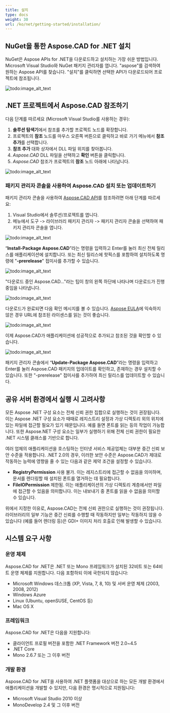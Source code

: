 ```yaml
---
title: 설치
type: docs
weight: 30
url: /ko/net/getting-started/installation/
---
```


## **NuGet을 통한 Aspose.CAD for .NET 설치**

NuGet은 Aspose APIs for .NET을 다운로드하고 설치하는 가장 쉬운 방법입니다. Microsoft Visual Studio와 NuGet 패키지 관리자를 엽니다. "aspose"를 검색하여 원하는 Aspose API를 찾습니다. "설치"를 클릭하면 선택한 API가 다운로드되어 프로젝트에 참조됩니다.

![todo:image_alt_text](/_assets/install/installation_1.png)

## **.NET 프로젝트에서 Aspose.CAD 참조하기**

다음 단계를 따르세요 (Microsoft Visual Studio를 사용하는 경우):

1. **솔루션 탐색기**에서 참조를 추가할 프로젝트 노드를 확장합니다.
1. 프로젝트의 **참조** 노드를 마우스 오른쪽 버튼으로 클릭하고 바로 가기 메뉴에서 **참조 추가**를 선택합니다.
1. **참조 추가** 대화 상자에서 DLL 파일 위치를 찾아봅니다.
1. *Aspose.CAD* DLL 파일을 선택하고 **확인** 버튼을 클릭합니다.
1. *Aspose.CAD* 참조가 프로젝트의 **참조** 노드 아래에 나타납니다.

![todo:image_alt_text](/_assets/install/installation_2.png)

### **패키지 관리자 콘솔을 사용하여 Aspose.CAD 설치 또는 업데이트하기**

패키지 관리자 콘솔을 사용하여 [Aspose.CAD API](https://www.nuget.org/packages/Aspose.CAD/)를 참조하려면 아래 단계를 따르세요:

1. Visual Studio에서 솔루션/프로젝트를 엽니다.
1. 메뉴에서 도구 -> 라이브러리 패키지 관리자 -> 패키지 관리자 콘솔을 선택하여 패키지 관리자 콘솔을 엽니다.

![todo:image_alt_text](/_assets/install/installation_3.png)

“**Install-Package Aspose.CAD**”라는 명령을 입력하고 Enter를 눌러 최신 전체 릴리스를 애플리케이션에 설치합니다. 또는 최신 릴리스에 핫픽스를 포함하여 설치하도록 명령에 "**-prerelease**" 접미사를 추가할 수 있습니다.

![todo:image_alt_text](/_assets/install/installation_4.png)

"다운로드 중인 Aspose.CAD..."라는 팁이 창의 왼쪽 하단에 나타나며 다운로드가 진행 중임을 나타냅니다. 

![todo:image_alt_text](/_assets/install/installation_5.png)

다운로드가 완료되면 다음 확인 메시지를 볼 수 있습니다. [Aspose EULA](https://about.aspose.com/legal/eula)에 익숙하지 않은 경우 URL에 참조된 라이센스를 읽는 것이 좋습니다.

![todo:image_alt_text](/_assets/install/installation_6.png)

이제 Aspose.CAD가 애플리케이션에 성공적으로 추가되고 참조된 것을 확인할 수 있습니다.

![todo:image_alt_text](/_assets/install/installation_7.png)

패키지 관리자 콘솔에서 “**Update-Package Aspose.CAD**”라는 명령을 입력하고 Enter를 눌러 Aspose.CAD 패키지의 업데이트를 확인하고, 존재하는 경우 설치할 수 있습니다. 또한 "-prerelease" 접미사를 추가하여 최신 릴리스를 업데이트할 수 있습니다.

## **공유 서버 환경에서 실행 시 고려사항**

모든 Aspose .NET 구성 요소는 전체 신뢰 권한 집합으로 실행하는 것이 권장됩니다. 이는 Aspose .NET 구성 요소가 때때로 레지스트리 설정과 가상 디렉토리 외의 위치에 있는 파일에 접근할 필요가 있기 때문입니다. 예를 들면 폰트를 읽는 등의 작업이 가능합니다. 또한 Aspose.NET 구성 요소는 일부가 실행하기 위해 전체 신뢰 권한이 필요한 .NET 시스템 클래스를 기반으로 합니다.

여러 업체의 애플리케이션을 호스팅하는 인터넷 서비스 제공업체는 대부분 중간 신뢰 보안 수준을 적용합니다. .NET 2.0의 경우, 이러한 보안 수준은 Aspose.CAD가 제대로 작동하는 능력에 영향을 줄 수 있는 다음과 같은 제약 조건을 설정할 수 있습니다.

- **RegistryPermission** 사용 불가. 이는 레지스트리에 접근할 수 없음을 의미하며, 문서를 렌더링할 때 설치된 폰트를 열거하는 데 필요합니다.
- **FileIOPermission** 제한됨. 이는 애플리케이션의 가상 디렉토리 계층에서만 파일에 접근할 수 있음을 의미합니다. 이는 내보내기 중 폰트를 읽을 수 없음을 의미할 수 있습니다.

위에서 지정한 이유로, Aspose.CAD는 전체 신뢰 권한으로 실행하는 것이 권장됩니다. 라이브러리의 일부 기능은 중간 신뢰를 수행할 때 작동하지만 일부는 작동하지 않을 수 있습니다 (예를 들어 렌더링 등)은 GDI+ 이미지 처리 호출로 인해 발생할 수 있습니다.

## **시스템 요구 사항**

### **운영 체제**

Aspose.CAD for .NET은 .NET 또는 Mono 프레임워크가 설치된 32비트 또는 64비트 운영 체제를 지원합니다. 다음 포함하되 이에 국한되지 않습니다:

- Microsoft Windows 데스크톱 (XP, Vista, 7, 8, 10) 및 서버 운영 체제 (2003, 2008, 2012)
- Windows Azure
- Linux (Ubuntu, openSUSE, CentOS 등)
- Mac OS X

### **프레임워크**

Aspose.CAD for .NET은 다음을 지원합니다:

- 클라이언트 프로필 버전을 포함한 .NET Framework 버전 2.0~4.5
- .NET Core
- Mono 2.6.7 또는 그 이후 버전

### **개발 환경**

Aspose.CAD for .NET을 사용하여 .NET 플랫폼을 대상으로 하는 모든 개발 환경에서 애플리케이션을 개발할 수 있지만, 다음 환경은 명시적으로 지원됩니다:

- Microsoft Visual Studio 2010 이상
- MonoDevelop 2.4 및 그 이후 버전
